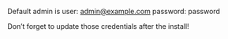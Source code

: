 Default admin is
user: admin@example.com
password: password

Don’t forget to update those credentials after the install!